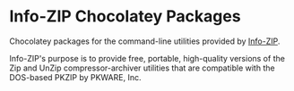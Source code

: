 Info-ZIP Chocolatey Packages
===
Chocolatey packages for the command-line utilities provided by [Info-ZIP](http://www.info-zip.org/).

Info-ZIP's purpose is to provide free, portable, high-quality versions of the Zip and UnZip compressor-archiver utilities that are compatible with the DOS-based PKZIP by PKWARE, Inc.

